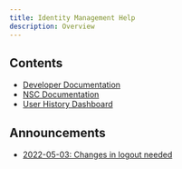 ```yaml
---
title: Identity Management Help
description: Overview
---
```


## Contents

* [Developer Documentation](developer-documentation.md)
* [NSC Documentation](nsc-documentation.md)
* [User History Dashboard](user-history-dashboard.md)

## Announcements

* [2022-05-03: Changes in logout needed](announcement-20220503.md)
